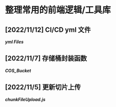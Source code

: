 # 整理常用的前端逻辑/工具库

## [2022/11/12] CI/CD yml 文件

**_yml Files_**

## [2022/11/7] 存储桶封装函数

**_COS_Bucket_**

## [2022/11/5] 更新切片上传

**_chunkFileUpload.js_**
